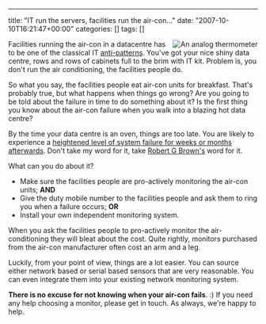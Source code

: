 ---
title: "IT run the servers, facilities run the air-con..."
date: "2007-10-10T16:21:47+00:00"
categories: []
tags: []

<img src="http://techteapot.com/wp-content/uploads/2007/10/thermometer.jpg" alt="An analog thermometer" style="border-left: 4px solid white" align="right" />

Facilities running the air-con in a datacentre  has to be one of the classical IT <a href="http://en.wikipedia.org/wiki/Anti-pattern">anti-patterns</a>. You've got your nice shiny data centre, rows and rows of cabinets full to the brim with IT kit. Problem is, you don't run the air conditioning, the facilities people do.

So what you say, the facilities people eat air-con units for breakfast. That's probably true, but what happens when things go wrong? Are you going to be told about the failure in time to do something about it? Is the first thing you know about the air-con failure when you walk into a blazing hot data centre?

By the time your data centre is an oven, things are too late. You are likely to experience a <a href="http://www.openxtra.co.uk/articles/skimp_server_room_ac.php">heightened level of system failure for weeks or months afterwards</a>.  Don't take my word for it, take <a href="http://www.phy.duke.edu/~rgb/">Robert G Brown's</a> word for it.

What can you do about it?
<ul>
	<li>Make sure the facilities people are pro-actively monitoring the air-con units; <strong>AND</strong></li>
	<li>Give the duty mobile number to the facilities people and ask them to ring you when a failure occurs; <strong>OR</strong></li>
	<li>Install your own independent monitoring system.</li>
</ul>
When you ask the facilities people to pro-actively monitor the air-conditioning they will bleat about the cost. Quite rightly, monitors purchased from the air-con manufacturer often cost an arm and a leg.

Luckily, from your point of view,  things are a lot easier. You can source either network based or serial based sensors that are very reasonable. You can even integrate them into your existing network monitoring system.

<strong>There is no excuse for not knowing when your air-con fails</strong>. :) If you need any help choosing a monitor, please get in touch. As always, we're happy to help.
